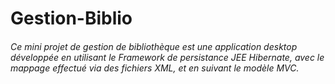 # Gestion-Biblio

###### Ce mini projet de gestion de bibliothèque est une application desktop développée en utilisant le Framework de persistance JEE Hibernate, avec le mappage effectué via des fichiers XML, et en suivant le modèle MVC.
